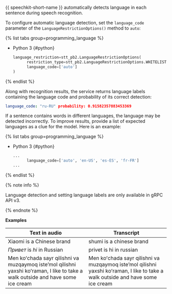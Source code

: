 {{ speechkit-short-name }} automatically detects language in each sentence during speech recognition.

To configure automatic language detection, set the `language_code` parameter of the `LanguageRestrictionOptions()` method to `auto`:

{% list tabs group=programming_language %}

- Python 3 {#python}

  ```python
  language_restriction=stt_pb2.LanguageRestrictionOptions(
        restriction_type=stt_pb2.LanguageRestrictionOptions.WHITELIST,
        language_code=['auto']
  )
  ```

{% endlist %}

Along with recognition results, the service returns language labels containing the language code and probability of its correct detection:

```yaml
language_code: "ru-RU" probability: 0.91582357883453369
```

If a sentence contains words in different languages, the language may be detected incorrectly. To improve results, provide a list of expected languages as a clue for the model. Here is an example:

{% list tabs group=programming_language %}

- Python 3 {#python}

  ```python
  ...
        language_code=['auto', 'en-US', 'es-ES', 'fr-FR']
  ...
  ```

{% endlist %}

{% note info %}

Language detection and setting language labels are only available in gRPC API v3.

{% endnote %}

**Examples**

**Text in audio** | **Transcript**
--- | ---
Xiaomi is a Chinese brand | shumi is a chinese brand
_Привет_ is _hi_ in Russian | privet is hi in russian
Men koʻchada sayr qilishni va muzqaymoq isteʼmol qilishni yaxshi koʻraman, I like to take a walk outside and have some ice cream | Men koʻchada sayr qilishni va muzqaymoq isteʼmol qilishni yaxshi koʻraman, I like to take a walk outside and have some ice cream